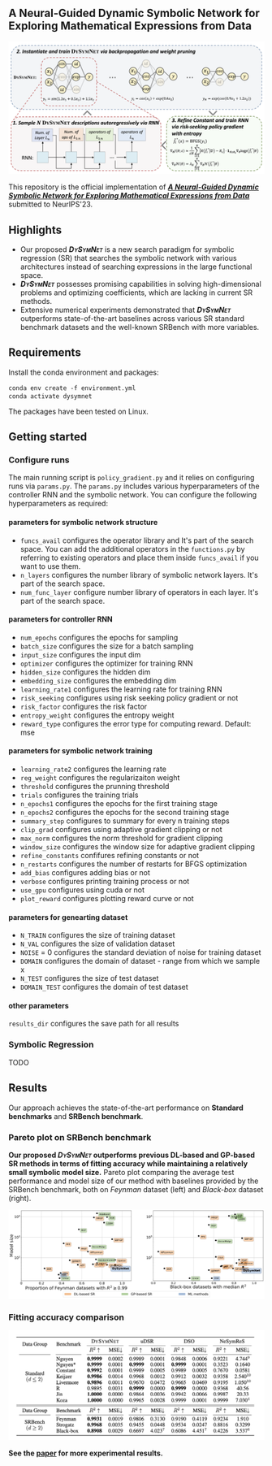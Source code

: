 ## A Neural-Guided Dynamic Symbolic Network for Exploring Mathematical Expressions from Data

![overview](img/Overview.png)

This repository is the official implementation of [***A Neural-Guided Dynamic Symbolic Network for Exploring Mathematical Expressions from Data***](https://openreview.net/forum?id=pTmrk4XPFx) submitted to NeurIPS'23.

## Highlights

- Our proposed ***<span style="font-variant: small-caps;">DySymNet</span>*** is a new search paradigm for symbolic regression (SR) that searches the symbolic network with various architectures instead of searching expressions in the large functional space.
- ***<span style="font-variant: small-caps;">DySymNet</span>*** possesses promising capabilities in solving high-dimensional problems and optimizing coefficients, which are lacking in current SR methods.
- Extensive numerical experiments demonstrated that ***<span style="font-variant: small-caps;">DySymNet</span>*** outperforms state-of-the-art baselines across various SR standard benchmark datasets and the well-known SRBench with more variables.

## Requirements

Install the conda environment and packages:

```setup
conda env create -f environment.yml
conda activate dysymnet
```

The packages have been tested on Linux.

## Getting started

### Configure runs

The main running script is `policy_gradient.py` and it relies on configuring runs via `params.py`. The `params.py` includes various hyperparameters of the controller RNN and the symbolic network. You can configure the following hyperparameters as required:

#### parameters for symbolic network structure

- `funcs_avail`  configures the operator library and It's part of the search space. You can add the additional operators in the `functions.py` by referring to existing operators and place them inside `funcs_avail`  if you want to use them.
- `n_layers` configures the number library of symbolic network layers. It's part of the search space.
- `num_func_layer` configure number library of operators in each layer. It's part of the search space.

#### parameters for controller RNN

- `num_epochs`  configures the epochs for sampling
- `batch_size`  configures the size for a batch sampling
- `input_size`  configures the input dim
- `optimizer`  configures the optimizer for training RNN
- `hidden_size`  configures the hidden dim
- `embedding_size`  configures the embedding dim
- `learning_rate1`  configures the learning rate for training RNN
- `risk_seeking`  configures using risk seeking policy gradient or not
- `risk_factor`  configures the risk factor
- `entropy_weight`  configures the entropy weight
- `reward_type`  configures the error type for computing reward. Default: mse

#### parameters for symbolic network training

- `learning_rate2` configures the learning rate
- `reg_weight`  configures the regularizaiton weight
- `threshold`  configures the prunning threshold
- `trials`  configures the training trials
- `n_epochs1`  configures the epochs for the first training stage
- `n_epochs2`  configures the epochs for the second training stage
- `summary_step`  configures to summary for every n training steps
- `clip_grad`  configures using adaptive gradient clipping or not
- `max_norm` configures the norm threshold for gradient clipping
- `window_size`  configures the window size for adaptive gradient clipping
- `refine_constants`  confifures refining constants or not
- `n_restarts`  configures the number of restarts for BFGS optimization
- `add_bias`  configures adding bias or not
- `verbose`  configures printing training process or not
- `use_gpu`  configures using cuda or not
- `plot_reward`  configures plotting reward curve or not

#### parameters for genearting dataset

- `N_TRAIN`  configures the size of training dataset
- `N_VAL`  configures the size of validation dataset
- `NOISE` = 0  configures the standard deviation of noise for training dataset
- `DOMAIN`  configures the domain of dataset - range from which we sample x
- `N_TEST`  configures the size of test dataset
- `DOMAIN_TEST`  configures the domain of test dataset

#### other parameters

`results_dir` configures the save path for all results

### Symbolic Regression

TODO

## Results

Our approach achieves the state-of-the-art  performance on **Standard benchmarks** and **SRBench benchmark**.

### Pareto plot on SRBench benchmark

**Our proposed *<span style="font-variant: small-caps;">DySymNet</span>* outperforms previous DL-based and GP-based SR methods in terms of fitting accuracy while maintaining a relatively small symbolic model size.** Pareto plot comparing the average test performance and model size of our method with baselines provided by the SRBench benchmark, both on *Feynman* dataset (left) and *Black-box* dataset (right).

![pareto](img/Pareto_DySymNet.png)

### Fitting accuracy comparison

![Fitting accuracy](img/Fitting_accuracy.png)

**See the [paper](https://openreview.net/forum?id=pTmrk4XPFx) for more experimental results.**
